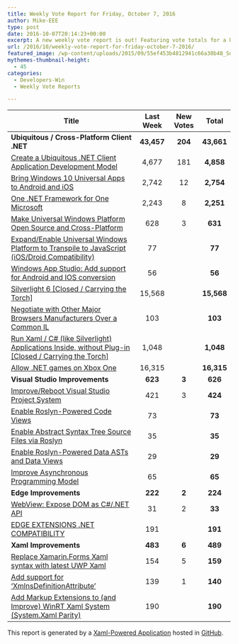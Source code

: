 ```yaml
---
title: Weekly Vote Report for Friday, October 7, 2016
author: Mike-EEE
type: post
date: 2016-10-07T20:14:23+00:00
excerpt: A new weekly vote report is out! Featuring vote totals for a Ubiquitous / Cross-Platform Client .NET (+204 New/43,661 Total), Visual Studio Improvements (+3 New/626 Total), Edge Improvements (+2 New/224 Total), and Xaml Improvements (+6 New/489 Total).
url: /2016/10/weekly-vote-report-for-friday-october-7-2016/
featured_image: /wp-content/uploads/2015/09/55ef453b4812941c66a30b48_Social-Profile-Thick-2561.png
mythemes-thumbnail-height:
  - 45
categories:
  - Developers-Win
  - Weekly Vote Reports

---
```

| Title                                                                                                    | Last Week  |      <span class="new">New Votes</span>       |   Total    |
| -------------------------------------------------------------------------------------------------------- |:----------:|:---------------------------------------------:|:----------:|
| **Ubiquitous / Cross-Platform Client .NET**                                                              | **43,457** | <span class="new"><strong>204</strong></span> | **43,661** |
| [Create a Ubiquitous .NET Client Application Development Model][1]                                       |   4,677    |         <span class="new">181</span>          | **4,858**  |
| [Bring Windows 10 Universal Apps to Android and iOS][2]                                                  |   2,742    |          <span class="new">12</span>          | **2,754**  |
| [One .NET Framework for One Microsoft][3]                                                                |   2,243    |          <span class="new">8</span>           | **2,251**  |
| [Make Universal Windows Platform Open Source and Cross-Platform][4]                                      |    628     |          <span class="new">3</span>           |  **631**   |
| [Expand/Enable Universal Windows Platform to Transpile to JavaScript (iOS/Droid Compatibility)][5]       |     77     |           <span class="new"></span>           |   **77**   |
| [Windows App Studio: Add support for Android and IOS conversion][6]                                      |     56     |           <span class="new"></span>           |   **56**   |
| [Silverlight 6 [Closed / Carrying the Torch]][7]                                                         |   15,568   |           <span class="new"></span>           | **15,568** |
| [Negotiate with Other Major Browsers Manufacturers Over a Common IL][8]                                  |    103     |           <span class="new"></span>           |  **103**   |
| [Run Xaml / C# (like Silverlight) Applications Inside, without Plug-in [Closed / Carrying the Torch]][9] |   1,048    |           <span class="new"></span>           | **1,048**  |
| [Allow .NET games on Xbox One][10]                                                                       |   16,315   |           <span class="new"></span>           | **16,315** |
| **Visual Studio Improvements**                                                                           |  **623**   |  <span class="new"><strong>3</strong></span>  |  **626**   |
| [Improve/Reboot Visual Studio Project System][11]                                                        |    421     |          <span class="new">3</span>           |  **424**   |
| [Enable Roslyn-Powered Code Views][12]                                                                   |     73     |           <span class="new"></span>           |   **73**   |
| [Enable Abstract Syntax Tree Source Files via Roslyn][13]                                                |     35     |           <span class="new"></span>           |   **35**   |
| [Enable Roslyn-Powered Data ASTs and Data Views][14]                                                     |     29     |           <span class="new"></span>           |   **29**   |
| [Improve Asynchronous Programming Model][15]                                                             |     65     |           <span class="new"></span>           |   **65**   |
| **Edge Improvements**                                                                                    |  **222**   |  <span class="new"><strong>2</strong></span>  |  **224**   |
| [WebView: Expose DOM as C#/.NET API][16]                                                                 |     31     |          <span class="new">2</span>           |   **33**   |
| [EDGE EXTENSIONS .NET COMPATIBILITY][17]                                                                 |    191     |           <span class="new"></span>           |  **191**   |
| **Xaml Improvements**                                                                                    |  **483**   |  <span class="new"><strong>6</strong></span>  |  **489**   |
| [Replace Xamarin.Forms Xaml syntax with latest UWP Xaml][18]                                             |    154     |          <span class="new">5</span>           |  **159**   |
| [Add support for &#8216;XmlnsDefinitionAttribute&#8217;][19]                                             |    139     |          <span class="new">1</span>           |  **140**   |
| [Add Markup Extensions to (and Improve) WinRT Xaml System (System.Xaml Parity)][20]                      |    190     |           <span class="new"></span>           |  **190**   |

This report is generated by a [Xaml-Powered Application][21] hosted in [GitHub][22].

 [1]: http://visualstudio.uservoice.com/forums/121579-visual-studio/suggestions/10027638-create-a-ubiquitous-net-client-application-develo
 [2]: https://visualstudio.uservoice.com/forums/121579-visual-studio-2015/suggestions/8912350-bring-windows-10-universal-apps-to-android-and-ios
 [3]: http://visualstudio.uservoice.com/forums/121579-visual-studio-2015/suggestions/4249140-one-net-framework-for-one-microsoft
 [4]: https://wpdev.uservoice.com/forums/110705-dev-platform/suggestions/7989744-make-universal-windows-platform-open-source-and-cr
 [5]: https://wpdev.uservoice.com/forums/110705-dev-platform/suggestions/7897380-expand-enable-universal-windows-platform-to-transp
 [6]: https://wpdev.uservoice.com/forums/216486-windows-app-studio/suggestions/9550647-add-support-for-andriod-and-ios-conversion
 [7]: http://visualstudio.uservoice.com/forums/121579-visual-studio/suggestions/3556619-silverlight-6
 [8]: https://wpdev.uservoice.com/forums/257854-microsoft-edge-developer/suggestions/11392869-negociate-with-other-major-browsers-maufacturers-o
 [9]: https://wpdev.uservoice.com/forums/257854-microsoft-edge-developer/suggestions/8022150-run-xaml-c-like-silverlight-applications-ins
 [10]: https://visualstudio.uservoice.com/forums/121579-visual-studio-2015/suggestions/4233646-allow-net-games-on-xbox-one
 [11]: http://visualstudio.uservoice.com/forums/121579-visual-studio/suggestions/9347001-improve-reboot-visual-studio-project-system
 [12]: http://visualstudio.uservoice.com/forums/121579-visual-studio/suggestions/10020390-enable-roslyn-powered-code-views
 [13]: http://visualstudio.uservoice.com/forums/121579-visual-studio-2015/suggestions/7066885-enable-abstract-syntax-tree-source-files-via-rosly
 [14]: http://visualstudio.uservoice.com/forums/121579-visual-studio/suggestions/10020525-enable-roslyn-powered-data-asts-and-data-views
 [15]: http://visualstudio.uservoice.com/forums/121579-visual-studio/suggestions/9126493-improve-asynchronous-programming-model
 [16]: https://wpdev.uservoice.com/forums/110705-dev-platform/suggestions/9126583-webview-expose-dom-as-c-net-api
 [17]: https://wpdev.uservoice.com/forums/257854-microsoft-edge-developer/suggestions/9467958-edge-extensions-net-compatibility
 [18]: https://wpdev.uservoice.com/forums/110705-universal-windows-platform/suggestions/13279557-replace-xamarin-forms-xaml-syntax-with-latest-uwp
 [19]: https://wpdev.uservoice.com/forums/110705-universal-windows-platform/suggestions/9523650-add-support-for-xmlnsdefinitionattribute
 [20]: https://wpdev.uservoice.com/forums/110705-dev-platform/suggestions/7232264-add-markup-extensions-to-and-improve-winrt-xaml
 [21]: https://imgflip.com/i/h6ho2
 [22]: https://github.com/DevelopersWin/VoteReporter